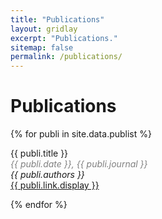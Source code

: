 ```yaml
---
title: "Publications"
layout: gridlay
excerpt: "Publications."
sitemap: false
permalink: /publications/
---
```



# Publications

{% for publi in site.data.publist %}

 {{ publi.title }} <br />
 <span style="color:grey"> <em>{{ publi.date }},  {{ publi.journal }} </em> </span> <br />
  <em>{{ publi.authors }} </em><br /> <a href="{{ publi.link.url }}">{{ publi.link.display }}</a>
 
{% endfor %}